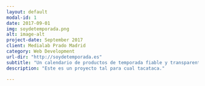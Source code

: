 ```yaml
---
layout: default
modal-id: 1
date: 2017-09-01
img: soydetemporada.png
alt: image-alt
project-date: September 2017
client: Medialab Prado Madrid
category: Web Development
url-dir: "http://soydetemporada.es"
subtitle: "Un calendario de productos de temporada fiable y transparente. Para uso cotidiano. Made in #visualizar17."
description: "Este es un proyecto tal para cual tacataca."

---
```

